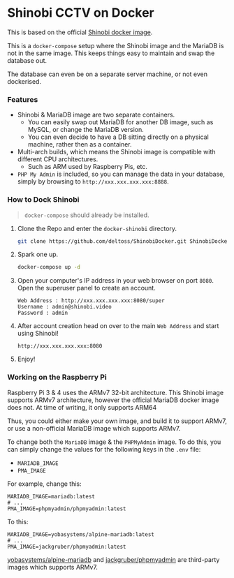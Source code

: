 # Shinobi CCTV on Docker

This is based on the official [Shinobi docker image](https://gitlab.com/Shinobi-Systems/ShinobiDocker).

This is a `docker-compose` setup where the Shinobi image and the MariaDB is not in the same image. This keeps things easy to maintain and swap the database out.

The database can even be on a separate server machine, or not even dockerised.

### Features

* Shinobi & MariaDB image are two separate containers.
  * You can easily swap out MariaDB for another DB image, such as MySQL, or change the MariaDB version.
  * You can even decide to have a DB sitting directly on a physical machine, rather then as a container.
* Multi-arch builds, which means the Shinobi image is compatible with different CPU architectures.
  * Such as ARM used by Raspberry Pis, etc.
* `PHP My Admin` is included, so you can manage the data in your database, simply by browsing to `http://xxx.xxx.xxx.xxx:8888`.

### How to Dock Shinobi

>  `docker-compose` should already be installed.

1. Clone the Repo and enter the `docker-shinobi` directory.
    ```bash
    git clone https://github.com/deltoss/ShinobiDocker.git ShinobiDocker && cd ShinobiDocker
    ```

2. Spark one up.
    ```bash
    docker-compose up -d
    ```

3. Open your computer's IP address in your web browser on port `8080`. Open the superuser panel to create an account.
    ```
    Web Address : http://xxx.xxx.xxx.xxx:8080/super
    Username : admin@shinobi.video
    Password : admin
    ```

4. After account creation head on over to the main `Web Address` and start using Shinobi!
    ```
    http://xxx.xxx.xxx.xxx:8080
    ```

5. Enjoy!

### Working on the Raspberry Pi

Raspberry Pi 3 & 4 uses the ARMv7 32-bit architecture. This Shinobi image supports ARMv7 architecture, however the official MariaDB docker image does not. At time of writing, it only supports ARM64

Thus, you could either make your own image, and build it to support ARMv7, or use a non-official MariaDB image which supports ARMv7.

To change both the `MariaDB` image & the `PHPMyAdmin` image. To do this, you can simply change the values for the following keys in the `.env` file:
* `MARIADB_IMAGE`
* `PMA_IMAGE`

For example, change this:

```env
MARIADB_IMAGE=mariadb:latest
# ...
PMA_IMAGE=phpmyadmin/phpmyadmin:latest
```

To this:

```env
MARIADB_IMAGE=yobasystems/alpine-mariadb:latest
# ...
PMA_IMAGE=jackgruber/phpmyadmin:latest
```

[yobasystems/alpine-mariadb](https://hub.docker.com/r/yobasystems/alpine-mariadb/) and [jackgruber/phpmyadmin](https://hub.docker.com/r/jackgruber/phpmyadmin) are third-party images which supports ARMv7.